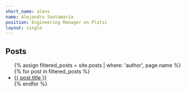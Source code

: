 ```yaml
---
short_name: alexs
name: Alejandro Santamaría
position: Engineering Manager en Platzi
layout: single
---
```



<h2>Posts</h2>
<ul>
  {% assign filtered_posts = site.posts | where: 'author', page.name %}
  {% for post in filtered_posts %}
    <li><a href="{{ post.url }}">{{ post.title }}</a></li>
  {% endfor %}
</ul>
